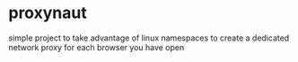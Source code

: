 # proxynaut
simple project to take advantage of linux namespaces to create a dedicated network proxy for each browser you have open
